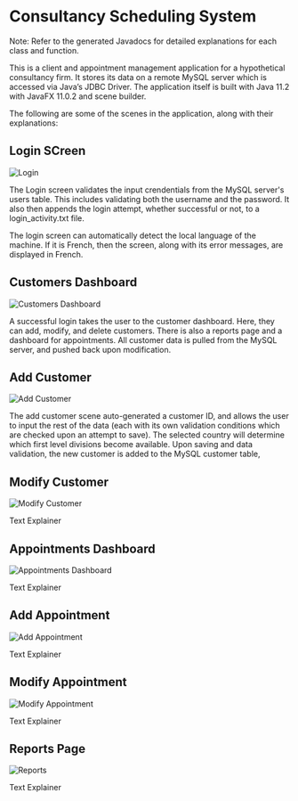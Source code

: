 # Consultancy Scheduling System

Note: Refer to the generated Javadocs for detailed explanations for each class and function.

This is a client and appointment management application for a hypothetical consultancy firm. It stores its data on a remote MySQL server which is accessed via Java’s JDBC Driver. The application itself is built with Java 11.2 with JavaFX 11.0.2 and scene builder.

The following are some of the scenes in the application, along with their explanations:


## Login SCreen

![Login](/screen_shots/login.png?raw=true "Login")

The Login screen validates the input crendentials from the MySQL server's users table. This includes validating both the username and the password. It also then appends the login attempt, whether successful or not, to a login_activity.txt file. 

The login screen can automatically detect the local language of the machine. If it is French, then the screen, along with its error messages, are displayed in French.


## Customers Dashboard

![Customers Dashboard](/screen_shots/Customers_Dashboard.png?raw=true "Customers Dashboard")

A successful login takes the user to the customer dashboard. Here, they can add, modify, and delete customers. There is also a reports page and a dashboard for appointments. All customer data is pulled from the MySQL server, and pushed back upon modification.


## Add Customer

![Add Customer](/screen_shots/Add_Customers.png?raw=true "Add Customer")

The add customer scene auto-generated a customer ID, and allows the user to input the rest of the data (each with its own validation conditions which are checked upon an attempt to save). The selected country will determine which first level divisions become available. Upon saving and data validation, the new customer is added to the MySQL customer table,  

## Modify Customer

![Modify Customer](/screen_shots/modify_customer.png?raw=true "Modify Customer")

Text Explainer


## Appointments Dashboard

![Appointments Dashboard](/screen_shots/Appointments_Dashboard.png?raw=true "Appointments Dashboard")

Text Explainer


## Add Appointment

![Add Appointment](/screen_shots/Add_Appointment.png?raw=true "Add Appointment")

Text Explainer


## Modify Appointment

![Modify Appointment](/screen_shots/modify_appointment.png?raw=true "Modify Appointment")

Text Explainer


## Reports Page

![Reports](/screen_shots/Reports.png?raw=true "Reports")

Text Explainer
